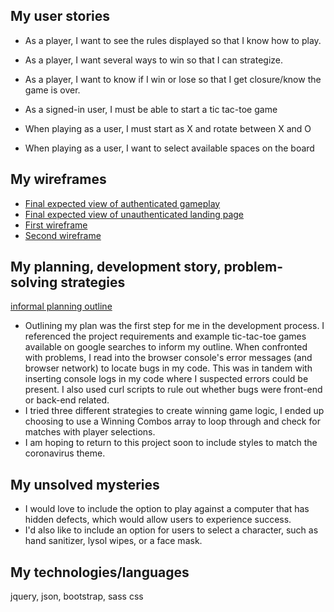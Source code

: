 

## My user stories
- As a player, I want to see the rules displayed so that I know how to play.
- As a player, I want several ways to win so that I can strategize.
- As a player, I want to know if I win or lose so that I get closure/know the game is over.

- As a signed-in user, I must be able to start a tic tac-toe game
- When playing as a user, I must start as X and rotate between X and O
- When playing as a user, I want to select available spaces on the board

## My wireframes
- [Final expected view of authenticated gameplay](https://imgur.com/5Eg8wci)
- [Final expected view of unauthenticated landing page](https://imgur.com/Uh7sBXu)
- [First wireframe](https://imgur.com/tH0a56P)
- [Second wireframe](https://imgur.com/bRA88R0)

## My planning, development story, problem-solving strategies
[informal planning outline](https://imgur.com/FHhiRQS)

- Outlining my plan was the first step for me in the development process. I referenced the project requirements and example tic-tac-toe games available on google searches to inform my outline. When confronted with problems, I read into the browser console's error messages (and browser network) to locate bugs in my code. This was in tandem with inserting console logs in my code where I suspected errors could be present. I also used curl scripts to rule out whether bugs were front-end or back-end related. 
- I tried three different strategies to create winning game logic, I ended up choosing to use a Winning Combos array to loop through and check for matches with player selections. 
- I am hoping to return to this project soon to include styles to match the coronavirus theme. 

## My unsolved mysteries
- I would love to include the option to play against a computer that has hidden defects, which would allow users to experience success. 
- I'd also like to include an option for users to select a character, such as hand sanitizer, lysol wipes, or a face mask. 

## My technologies/languages
jquery, json, bootstrap, sass css


